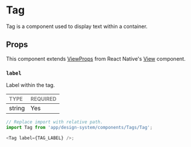 # Tag

Tag is a component used to display text within a container.

## Props

This component extends [ViewProps](https://reactnative.dev/docs/view-style-props) from React Native's [View](https://reactnative.dev/docs/view) component.

### `label`

Label within the tag.

| <span style="color:gray;font-size:14px">TYPE</span> | <span style="color:gray;font-size:14px">REQUIRED</span> |
| :-------------------------------------------------- | :------------------------------------------------------ |
| string                                              | Yes                                                     |

```javascript
// Replace import with relative path.
import Tag from 'app/design-system/components/Tags/Tag';

<Tag label={TAG_LABEL} />;
```
